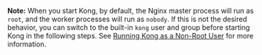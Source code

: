 <!-- Shared between all Enterprise Linux installation topics: Amazon Linux,
Amazon Linux 2, CentOS, Ubuntu, and RHEL -->

<div class="alert alert-ee blue">
<b>Note:</b> When you start Kong, by default, the Nginx master process will run
as <code>root</code>, and the worker processes will run as <code>nobody</code>.
If this is not the desired behavior, you can switch to the built-in
<code>kong</code> user and group before starting Kong in the following steps.
See <a href="/enterprise/{{page.kong_version}}/deployment/kong-user">Running Kong as a Non-Root User</a>
for more information.
</div>
